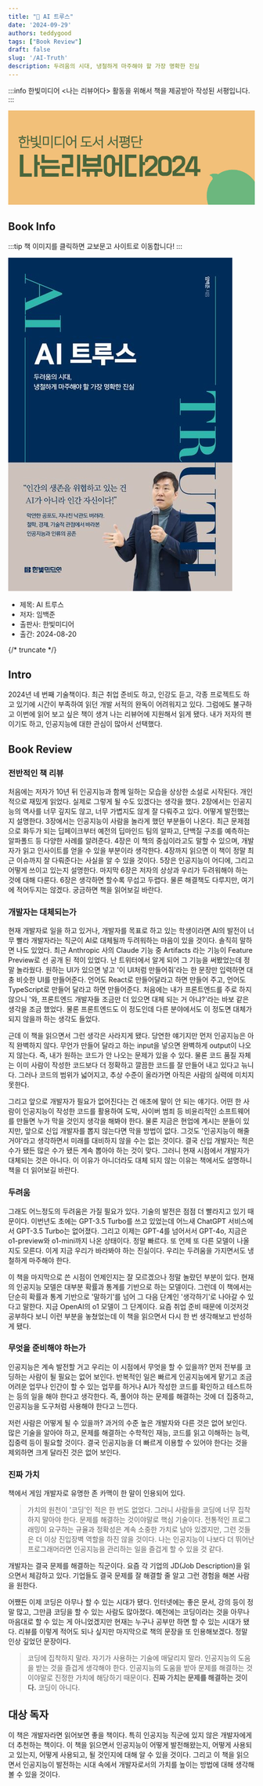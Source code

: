 ```yaml
---
title: "📖 AI 트루스"
date: '2024-09-29'
authors: teddygood
tags: ["Book Review"]
draft: false
slug: '/AI-Truth'
description: 두려움의 시대, 냉철하게 마주해야 할 가장 명확한 진실
---
```


:::info
한빛미디어 \<나는 리뷰어다\> 활동을 위해서 책을 제공받아 작성된 서평입니다.
:::

![나는 리뷰어다 2024](../assets/I-am-reviewer-2024.jpg)

## Book Info

:::tip
책 이미지를 클릭하면 교보문고 사이트로 이동합니다!
:::

[![책](../assets/review/AI-Truth.png)](https://product.kyobobook.co.kr/detail/S000214055422)

- 제목: AI 트루스
- 저자: 임백준
- 출판사: 한빛미디어
- 출간: 2024-08-20

{/* truncate */}

## Intro

2024년 네 번째 기술책이다. 최근 취업 준비도 하고, 인강도 듣고, 각종 프로젝트도 하고 있기에 시간이 부족하여 읽던 개발 서적의 완독이 어려워지고 있다. 그럼에도 불구하고 이번에 읽어 보고 싶은 책이 생겨 나는 리뷰어에 지원해서 읽게 됐다. 내가 저자의 팬이기도 하고, 인공지능에 대한 관심이 많아서 선택했다.

## Book Review

### 전반적인 책 리뷰

처음에는 저자가 10년 뒤 인공지능과 함께 일하는 모습을 상상한 소설로 시작된다. 개인적으로 재밌게 읽었다. 실제로 그렇게 될 수도 있겠다는 생각을 했다. 2장에서는 인공지능의 역사를 너무 깊지도 않고, 너무 가볍지도 않게 잘 다뤄주고 있다. 어떻게 발전했는지 설명한다. 3장에서는 인공지능이 사람을 놀라게 했던 부분들이 나온다. 최근 문제점으로 화두가 되는 딥페이크부터 예전의 딥마인드 팀의 알파고, 단백질 구조를 예측하는 알파폴드 등 다양한 사례를 알려준다. 4장은 이 책의 중심이라고도 말할 수 있으며, 개발자가 읽고 인사이트를 얻을 수 있을 부분이라 생각한다. 4장까지 읽으면 이 책이 정말 최근 이슈까지 잘 다뤄준다는 사실을 알 수 있을 것이다. 5장은 인공지능이 어디에, 그리고 어떻게 쓰이고 있는지 설명한다. 마지막 6장은 저자의 상상과 우리가 두려워해야 하는 것에 대해 다룬다. 6장은 생각하면 할수록 무섭고 두렵다. 물론 해결책도 다루지만, 여기에 적어두지는 않겠다. 궁금하면 책을 읽어보길 바란다.

### 개발자는 대체되는가

현재 개발자로 일을 하고 있거나, 개발자를 목표로 하고 있는 학생이라면 AI의 발전이 너무 빨라 개발자라는 직군이 AI로 대체될까 두려워하는 마음이 있을 것이다. 솔직히 말하면 나도 있었다. 최근 Anthropic 사의 Claude 기능 중 Artifacts 라는 기능이 Feature Preview로 선 공개 된 적이 있었다. 난 트위터에서 알게 되어 그 기능을 써봤었는데 정말 놀라웠다. 원하는 UI가 있으면 넣고 '이 UI처럼 만들어줘'라는 한 문장만 입력하면 대충 비슷한 UI를 만들어준다. 언어도 React로 만들어달라고 하면 만들어 주고, 언어도 TypeScript로 만들어 달라고 하면 만들어준다. 처음에는 내가 프론트엔드를 주로 하지 않으니 '와, 프론트엔드 개발자들 조금만 더 있으면 대체 되는 거 아냐?'라는 바보 같은 생각을 조금 했었다. 물론 프론트엔드도 이 정도인데 다른 분야에서도 이 정도면 대체가 되지 않을까 하는 생각도 들었다.

근데 이 책을 읽으면서 그런 생각은 사라지게 됐다. 당연한 얘기지만 먼저 인공지능은 아직 완벽하지 않다. 무언가 만들어 달라고 하는 input을 넣으면 완벽하게 output이 나오지 않는다. 즉, 내가 원하는 코드가 안 나오는 문제가 있을 수 있다. 물론 코드 품질 자체는 이미 사람이 작성한 코드보다 더 정확하고 깔끔한 코드를 잘 만들어 내고 있다고 늒니다. 그러나 코드의 범위가 넓어지고, 추상 수준이 올라가면 아직은 사람의 실력에 미치지 못한다.  

그리고 앞으로 개발자가 필요가 없어진다는 건 애초에 말이 안 되는 얘기다. 어떤 한 사람이 인공지능이 작성한 코드를 활용하여 도박, 사이버 범죄 등 비윤리적인 소프트웨어를 만들면 누가 막을 것인지 생각을 해봐야 한다. 물론 지금은 현업에 계시는 분들이 있지만, 앞으로 신입 개발자를 뽑지 않는다면 막을 방법이 없다. 그것도 '인공지능이 해줄 거야'라고 생각하면서 미래를 대비하지 않을 수는 없는 것이다. 결국 신입 개발자는 적은 수가 됐든 많은 수가 됐든 계속 뽑아야 하는 것이 맞다. 그러니 현재 시점에서 개발자가 대체되는 것은 아니다. 이 이유가 아니더라도 대체 되지 않는 이유는 책에서도 설명하니 책을 더 읽어보길 바란다.

### 두려움

그래도 어느정도의 두려움은 가질 필요가 있다. 기술의 발전은 점점 더 빨라지고 있기 때문이다. 이번년도 초에는 GPT-3.5 Turbo를 쓰고 있었는데 어느새 ChatGPT 서비스에서 GPT-3.5 Turbo는 없어졌다. 그리고 이제는 GPT-4를 넘어서서 GPT-4o, 지금은 o1-preview와 o1-mini까지 나온 상태이다. 정말 빠르다. 또 언제 또 다른 모델이 나올지도 모른다. 이게 지금 우리가 바라봐야 하는 진실이다. 우리는 두려움을 가지면서도 냉철하게 마주해야 한다.

이 책을 마지막으로 쓴 시점이 언제인지는 잘 모르겠으나 정말 놀랐던 부분이 있다. 현재의 인공지능 모델은 대부분 확률과 통계를 기반으로 하는 모델이다. 그런데 이 책에서는 단순히 확률과 통계 기반으로 '말하기'를 넘어 그 다음 단계인 '생각하기'로 나아갈 수 있다고 말한다. 지금 OpenAI의 o1 모델이 그 단계이다. 요즘 취업 준비 때문에 이것저것 공부하다 보니 이런 부분을 놓쳤었는데 이 책을 읽으면서 다시 한 번 생각해보고 반성하게 됐다.

### 무엇을 준비해야 하는가

인공지능은 계속 발전할 거고 우리는 이 시점에서 무엇을 할 수 있을까? 먼저 전부를 코딩하는 사람이 될 필요는 없어 보인다. 반복적인 일은 빠르게 인공지능에게 맡기고 조금 어려운 업무나 인간이 할 수 있는 업무를 하거나 AI가 작성한 코드를 확인하고 테스트하는 등의 일을 해야 한다고 생각한다. 즉, 풀어야 하는 문제를 해결하는 것에 더 집중하고, 인공지능을 도구처럼 사용해야 한다고 느낀다. 

저런 사람은 어떻게 될 수 있을까? 과거의 수준 높은 개발자와 다른 것은 없어 보인다. 많은 기술을 알아야 하고, 문제를 해결하는 수학적인 재능, 코드를 읽고 이해하는 능력, 집중력 등이 필요할 것이다. 결국 인공지능을 더 빠르게 이용할 수 있어야 한다는 것을 제외하면 크게 달라진 것은 없어 보인다.

### 진짜 가치

책에서 게임 개발자로 유명한 존 카맥이 한 말이 인용되어 있다.

> 가치의 원천이 '코딩'인 적은 한 번도 없었다. 그러니 사람들을 코딩에 너무 집착하지 말아야 한다. 문제를 해결하는 것이야말로 핵심 기술이다. 전통적인 프로그래밍이 요구하는 규율과 정확성은 계속 소중한 가치로 남아 있겠지만, 그런 것들은 더 이상 진입장벽 역할을 하진 않을 것이다. 나는 인공지능이 나보다 더 뛰어난 프로그래머라면 인공지능을 관리하는 일을 즐겁게 할 수 있을 것 같다.

개발자는 결국 문제를 해결하는 직군이다. 요즘 각 기업의 JD(Job Description)을 읽으면서 체감하고 있다. 기업들도 결국 문제를 잘 해결할 줄 알고 그런 경험을 해본 사람을 원한다.

어쨌든 이제 코딩은 아무나 할 수 있는 시대가 됐다. 인터넷에는 좋은 문서, 강의 등이 정말 많고, 그만큼 코딩을 할 수 있는 사람도 많아졌다. 예전에는 코딩이라는 것을 아무나 마음대로 할 수 있는 게 아니었겠지만 현재는 누구나 공부만 하면 할 수 있는 시대가 됐다. 리뷰를 이렇게 적어도 되나 싶지만 마지막으로 책의 문장을 또 인용해보겠다. 정말 인상 깊었던 문장이다.

> 코딩에 집착하지 말라. 자기가 사용하는 기술에 매달리지 말라. 인공지능의 도움을 받는 것을 즐겁게 생각해야 한다. 인공지능의 도움을 받아 문제를 해결하는 것이야말로 진정한 가치에 해당하기 때문이다. **진짜 가치는 문제를 해결하는 것이다.** 코딩이 아니다.

## 대상 독자

이 책은 개발자라면 읽어보면 좋을 책이다. 특히 인공지능 직군에 있지 않은 개발자에게 더 추천하는 책이다. 이 책을 읽으면서 인공지능이 어떻게 발전해왔는지, 어떻게 사용되고 있는지, 어떻게 사용되고, 될 것인지에 대해 알 수 있을 것이다. 그리고 이 책을 읽으면서 인공지능이 발전하는 시대 속에서 개발자로서의 가치를 높이는 방법에 대해 생각해볼 수 있을 것이다. 